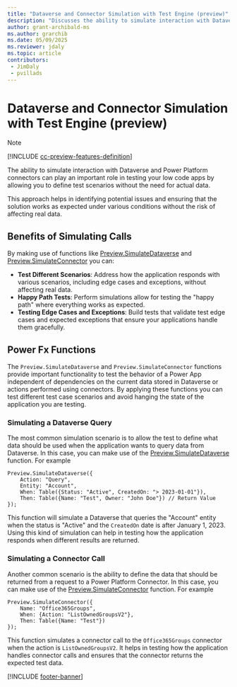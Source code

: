 ```yaml
---
title: "Dataverse and Connector Simulation with Test Engine (preview)"
description: "Discusses the ability to simulate interaction with Dataverse and Connectors using Power Fx functions"
author: grant-archibald-ms
ms.author: grarchib
ms.date: 05/09/2025
ms.reviewer: jdaly
ms.topic: article
contributors:
 - JimDaly
 - pvillads
---
```


# Dataverse and Connector Simulation with Test Engine (preview)

> [!NOTE]
> [!INCLUDE [cc-preview-features-definition](../includes/cc-preview-features-definition.md)]

The ability to simulate interaction with Dataverse and Power Platform connectors can play an important role in testing your low code apps by allowing you to define test scenarios without the need for actual data.

This approach helps in identifying potential issues and ensuring that the solution works as expected under various conditions without the risk of affecting real data.

## Benefits of Simulating Calls

By making use of functions like [Preview.SimulateDataverse](./powerfx-functions.md#previewsimulatedataverse) and [Preview.SimulateConnector](./powerfx-functions.md#previewsimulateconnector) you can:

- **Test Different Scenarios**: Address how the application responds with various scenarios, including edge cases and exceptions, without affecting real data.
- **Happy Path Tests**: Perform simulations allow for testing the "happy path" where everything works as expected.
- **Testing Edge Cases and Exceptions**: Build tests that validate test edge cases and expected exceptions that ensure your applications handle them gracefully.

## Power Fx Functions

The `Preview.SimulateDataverse` and `Preview.SimulateConnector` functions provide important functionality to test the behavior of a Power App independent of dependencies on the current data stored in Dataverse or actions performed using connectors. By applying these functions you can test different test case scenarios and avoid hanging the state of the application you are testing.

### Simulating a Dataverse Query

The most common simulation scenario is to allow the test to define what data should be used when the application wants to query data from Dataverse. In this case, you can make use of the [Preview.SimulateDataverse](powerfx-functions.md#previewsimulatedataverse) function. For example

```powerappsfl
Preview.SimulateDataverse({
    Action: "Query",
    Entity: "Account",
    When: Table({Status: "Active", CreatedOn: "> 2023-01-01"}),
    Then: Table({Name: "Test", Owner: "John Doe"}) // Return Value
});
```

This function will simulate a Dataverse that queries the "Account" entity when the status is "Active" and the `CreatedOn` date is after January 1, 2023. Using this kind of simulation can help in testing how the application responds when different results are returned.

### Simulating a Connector Call

Another common scenario is the ability to define the data that should be returned from a request to a Power Platform Connector. In this case, you can make use of the  [Preview.SimulateConnector](./powerfx-functions.md#previewsimulateconnector) function. For example

```powerappsfl
Preview.SimulateConnector({
    Name: "Office365Groups",
    When: {Action: "ListOwnedGroupsV2"},
    Then: Table({Name: "Test"})
});
```

This function simulates a connector call to the `Office365Groups` connector when the action is `ListOwnedGroupsV2`. It helps in testing how the application handles connector calls and ensures that the connector returns the expected test data.



[!INCLUDE [footer-banner](../includes/footer-banner.md)]
